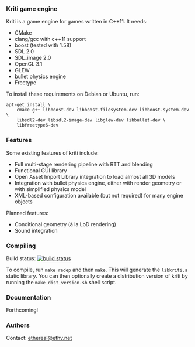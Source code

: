 ### Kriti game engine

Kriti is a game engine for games written in C++11. It needs:

- CMake
- clang/gcc with c++11 support
- boost (tested with 1.58)
- SDL 2.0
- SDL_image 2.0
- OpenGL 3.1
- GLEW
- bullet physics engine
- Freetype 

To install these requirements on Debian or Ubuntu, run:

    apt-get install \
        cmake g++ libboost-dev libboost-filesystem-dev libboost-system-dev \
        libsdl2-dev libsdl2-image-dev libglew-dev libbullet-dev \
        libfreetype6-dev

### Features

Some existing features of kriti include:

- Full multi-stage rendering pipeline with RTT and blending
- Functional GUI library
- Open Asset Import Library integration to load almost all 3D models
- Integration with bullet physics engine, either with render geometry or with
  simplified physics model
- XML-based configuration available (but not required) for many engine objects

Planned features:

- Conditional geometry (à la LoD rendering)
- Sound integration

### Compiling

Build status: [![build status](https://gitlab.com/ci/projects/10233/status.png?ref=master)](https://gitlab.com/ci/projects/10233?ref=master)

To compile, run `make redep` and then `make`. This will generate the
`libkriti.a` static library. You can then optionally create a distribution
version of kriti by running the `make_dist_version.sh` shell script.

### Documentation

Forthcoming!

### Authors

Contact: ethereal@ethv.net
